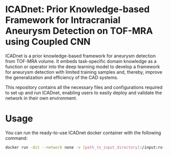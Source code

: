 # ICADnet: Prior Knowledge-based Framework for Intracranial Aneurysm Detection on TOF-MRA using Coupled CNN
ICADnet is  a prior knowledge-based framework for aneurysm detection from TOF-MRA volume.  It embeds task-specific domain knowledge as a function or operator into the deep learning model to develop a framework for aneurysm detection with limited training samples and, thereby, improve the generalization and  efficiency of the CAD systems. 

This repository contains all the necessary files and configurations required to set up and run ICADnet, enabling users to easily deploy and validate the network in their own environment.
# Usage
 You can run the ready-to-use ICADnet docker container with the following command:
```bash
docker run -dit --network none -v [path_to_input_directory]:/input:ro -v /output name_of_the_docker_container.

